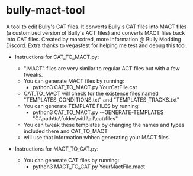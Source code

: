 # bully-mact-tool
A tool to edit Bully's CAT files.
It converts Bully's CAT files into MACT files (a customized version of Bully's ACT files) and converts MACT files back into CAT files.
Created by marcdred, more information @ Bully Modding Discord.
Extra thanks to vegasfest for helping me test and debug this tool.

* Instructions for CAT_TO_MACT.py:  
	* ".MACT" files are very similar to regular ACT files but with a few tweaks.  
	* You can generate MACT files by running:   
		* python3 CAT_TO_MACT.py YourCatFile.cat  
	* CAT_TO_MACT will check for the existence files named "TEMPLATES_CONDITIONS.txt" and "TEMPLATES_TRACKS.txt"  
	* You can generate TEMPLATE FILES by running:  
		* python3 CAT_TO_MACT.py --GENERATE-TEMPLATES "C:\path\to\folder\with\all\cat\files"  
	* You can tweak these templates by changing the names and types included there and CAT_TO_MACT   
	* will use that information whhen generating your MACT files.  

* Instructions for MACT_TO_CAT.py:  
	* You can generate CAT files by running:  
		* python3 MACT_TO_CAT.py YourMactFile.mact  
